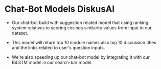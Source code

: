 
# Chat-Bot Models DiskusAI

- Our chat-bot build with suggestion related model that using ranking system relatives to scoring cosines similarity values from input to our dataset. 

- This model will return top 10 module names also top 10 discussion titles and the links related to user's question inputs.

- We're also speeding up our chat-bot model by integrating it with our BiLSTM model in our search-bar model.
